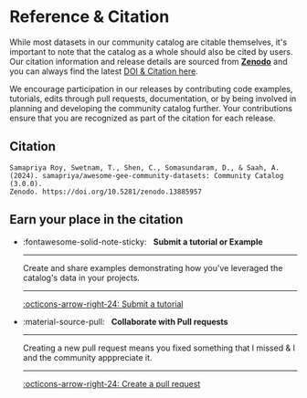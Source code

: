 # Reference & Citation

While most datasets in our community catalog are citable themselves, it's important to note that the catalog as a whole should also be cited by users. Our citation information and release details are sourced from [**Zenodo**](https://zenodo.org) and you can always find the latest [DOI & Citation here](https://zenodo.org/doi/10.5281/zenodo.7144933).

We encourage participation in our releases by contributing code examples, tutorials, edits through pull requests, documentation, or by being involved in planning and developing the community catalog further. Your contributions ensure that you are recognized as part of the citation for each release.

## Citation

```
Samapriya Roy, Swetnam, T., Shen, C., Somasundaram, D., & Saah, A. (2024). samapriya/awesome-gee-community-datasets: Community Catalog (3.0.0).
Zenodo. https://doi.org/10.5281/zenodo.13885957
```

## Earn your place in the citation

<div class="grid cards" markdown>

-   :fontawesome-solid-note-sticky: &nbsp;
    __Submit a tutorial or Example__

    ---

    Create and share examples demonstrating how you've leveraged the catalog's data in your projects.

    ---

    [:octicons-arrow-right-24: Submit a tutorial][submit tutorial]

-   :material-source-pull: &nbsp;
    __Collaborate with Pull requests__

    ---

    Creating a new pull request means you fixed something that I missed & I and the community apppreciate it.

    ---

    [:octicons-arrow-right-24: Create a pull request][create a pull request]
</div>

  [submit tutorial]: https://gee-community-catalog.org/contributing/example
  [create a pull request]: https://docs.github.com/en/pull-requests/collaborating-with-pull-requests/proposing-changes-to-your-work-with-pull-requests/creating-a-pull-request
